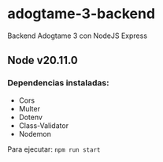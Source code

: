 # adogtame-3-backend
Backend Adogtame 3 con NodeJS Express
## Node v20.11.0
### Dependencias instaladas:
- Cors
- Multer
- Dotenv
- Class-Validator
- Nodemon 

Para ejecutar: ```npm run start```
